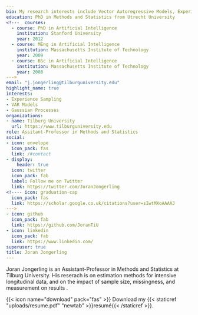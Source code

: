 ```yaml
---
bio: My research interests include Vector Autoregressive Models, Experience Sampling, (Intensive) Longitudinal Modeling, Multilevel Analysis, Bayesian Statistics, and Gaussian Processes.
education: PhD in Methods and Statistics from Utrecht University
<!---  courses:
  - course: PhD in Artificial Intelligence
    institution: Stanford University
    year: 2012
  - course: MEng in Artificial Intelligence
    institution: Massachusetts Institute of Technology
    year: 2009
  - course: BSc in Artificial Intelligence
    institution: Massachusetts Institute of Technology
    year: 2008
--->
email: "j.jongerling@tilburguniversity.edu"
highlight_name: true
interests:
- Experience Sampling
- VAR Models
- Gaussian Processes
organizations:
- name: Tilburg University
  url: https://www.tilburguniversity.edu
role: Assitant-Professor in Methods and Statistics
social:
- icon: envelope
  icon_pack: fas
  link: /#contact
- display:
    header: true
  icon: twitter
  icon_pack: fab
  label: Follow me on Twitter
  link: https://twitter.com/JoranJongerling
<!---- icon: graduation-cap
  icon_pack: fas
  link: https://scholar.google.co.uk/citations?user=sIwtMXoAAAAJ
--->
- icon: github
  icon_pack: fab
  link: https://github.com/JoranTiU
- icon: linkedin
  icon_pack: fab
  link: https://www.linkedin.com/
superuser: true
title: Joran Jongerling
---
```


Joran Jongerling is an Assistant-Professor in Methods and Statistics at Tilburg University. His reserach is on estimation methods for intensive longitudinal data, and on the impact of sample size, missingness, and measurement on results  .


{{< icon name="download" pack="fas" >}} Download my {{< staticref "uploads/resume.pdf" "newtab" >}}resumé{{< /staticref >}}.
